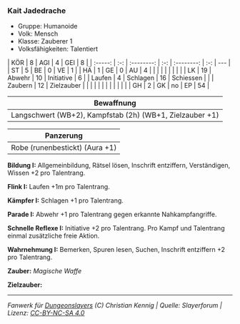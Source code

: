 ### Kait Jadedrache

- Gruppe: Humanoide
- Volk: Mensch
- Klasse: Zauberer 1
- Volksfähigkeiten: Talentiert

|   KÖR   |  8  |    AGI     |  4  |    GEI     |  8  |
| :-----: | :-: | :--------: | :-: | :--------: | :-: | --- |
|   ST    |  5  |     BE     |  0  |     VE     |  1  |
|   HÄ    |  1  |     GE     |  0  |     AU     |  4  |
|         |     |            |     |            |     |     |
|   LK    | 19  |   Abwehr   | 10  | Initiative |  6  |
| Laufen  |  4  |  Schlagen  | 16  | Schiessen  |     |
| Zaubern | 12  | Zielzauber |     |            |     |
|         |     |            |     |            |     |     |
|   GH    |  2  |     GK     | no  |     EP     | 54  |

|                        Bewaffnung                        |
| :------------------------------------------------------: |
| Langschwert (WB+2), Kampfstab (2h) (WB+1, Zielzauber +1) |

|           Panzerung            |
| :----------------------------: |
| Robe (runenbestickt) (Aura +1) |

**Bildung I:** Allgemeinbildung, Rätsel lösen, Inschrift entziffern, Verständigen, Wissen +2 pro Talentrang.

**Flink I:** Laufen +1m pro Talentrang.

**Kämpfer I:** Schlagen +1 pro Talentrang.

**Parade I:** Abwehr +1 pro Talentrang gegen erkannte Nahkampfangriffe.

**Schnelle Reflexe I:** Initiative +2 pro Talentrang. Pro Kampf und Talentrang einmal zusätzliche freie Aktion.

**Wahrnehmung I:** Bemerken, Spuren lesen, Suchen, Inschrift entziffern +2 pro Talentrang.

**Zauber:** _Magische Waffe_

**Zielzauber:**

---

_Fanwerk für [Dungeonslayers](https://www.dungeonslayers.net/) (C) Christian Kennig | Quelle: Slayerforum | Lizenz: [CC-BY-NC-SA 4.0](https://creativecommons.org/licenses/by-nc-sa/4.0/deed.de)_
